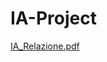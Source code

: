 # IA-Project
[IA_Relazione.pdf](https://github.com/Infraste03/IA-Project/files/13438108/IA_Relazione.pdf)

